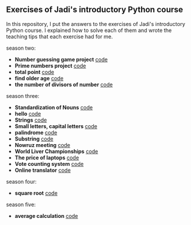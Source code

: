 ## Exercises of Jadi's introductory Python course
In this repository, I put the answers to the exercises of Jadi's introductory Python course. I explained how to solve each of them and wrote the teaching tips that each exercise had for me.



season two:
+ __Number guessing game project__  [code](https://github.com/pedramkhaledyan/Exercises_of_Jadi-s_introductory_Python_course/blob/master/season%202/Number%20guessing%20game%20project.py)
+ __Prime numbers project__ [code](https://github.com/pedramkhaledyan/Exercises_of_Jadi-s_introductory_Python_course/blob/master/season%202/prime.py)
+ __total point__ [code](https://github.com/pedramkhaledyan/Exercises_of_Jadi-s_introductory_Python_course/blob/master/season%202/total_point.py)
+ __find older age__ [code](https://github.com/pedramkhaledyan/Exercises_of_Jadi-s_introductory_Python_course/blob/main/season%202/older_age.py)
+ __the number of divisors of number__ [code](https://github.com/pedramkhaledyan/Exercises_of_Jadi-s_introductory_Python_course/blob/main/season%202/Divisor.py)
  
season three:
+ __Standardization of Nouns__ [code](https://github.com/pedramkhaledyan/Exercises_of_Jadi-s_introductory_Python_course/blob/main/season%203/Standardization%20of%20nouns.py)
+ __hello__ [code](https://github.com/pedramkhaledyan/Exercises_of_Jadi-s_introductory_Python_course/blob/main/season%203/hello.py)
+ __Strings__ [code](https://github.com/pedramkhaledyan/Exercises_of_Jadi-s_introductory_Python_course/blob/main/season%203/srtrings.py)
+ __Small letters, capital letters__ [code](https://github.com/pedramkhaledyan/Exercises_of_Jadi-s_introductory_Python_course/blob/main/season%203/Small%20letters%2C%20capital%20letters.py)
+ __palindrome__ [code](https://github.com/pedramkhaledyan/Exercises_of_Jadi-s_introductory_Python_course/blob/main/season%203/palindrome.py)
+ __Substring__ [code](https://github.com/pedramkhaledyan/Exercises_of_Jadi-s_introductory_Python_course/blob/main/season%203/Substring.py)
+ __Nowruz meeting__ [code](https://github.com/pedramkhaledyan/Exercises_of_Jadi-s_introductory_Python_course/blob/main/season%203/Nowruz%20meeting.py)
+ __World Liver Championships__ [code](https://github.com/pedramkhaledyan/Exercises_of_Jadi-s_introductory_Python_course/blob/main/season%203/World%20Liver%20Championships.py)
+ __The price of laptops__ [code](https://github.com/pedramkhaledyan/Exercises_of_Jadi-s_introductory_Python_course/blob/main/season%203/The%20price%20of%20laptops.py)
+ __Vote counting system__ [code](https://github.com/pedramkhaledyan/Exercises_of_Jadi-s_introductory_Python_course/blob/main/season%203/Vote%20counting%20system.py)
+ __Online translator__ [code](https://github.com/pedramkhaledyan/Exercises_of_Jadi-s_introductory_Python_course/blob/main/season%203/online_translator.py)

season four:
+ __square root__ [code](https://github.com/pedramkhaledyan/Exercises_of_Jadi-s_introductory_Python_course/blob/main/season%204/square%20root.py)

season five:
+ __average calculation__ [code](https://github.com/pedramkhaledyan/Exercises_of_Jadi-s_introductory_Python_course/blob/main/season%205/average%20calculation.py)